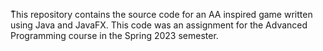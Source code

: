 ُThis repository contains the source code for an AA inspired game written using Java and JavaFX. This code was an assignment for the Advanced Programming course in the Spring 2023 semester.
